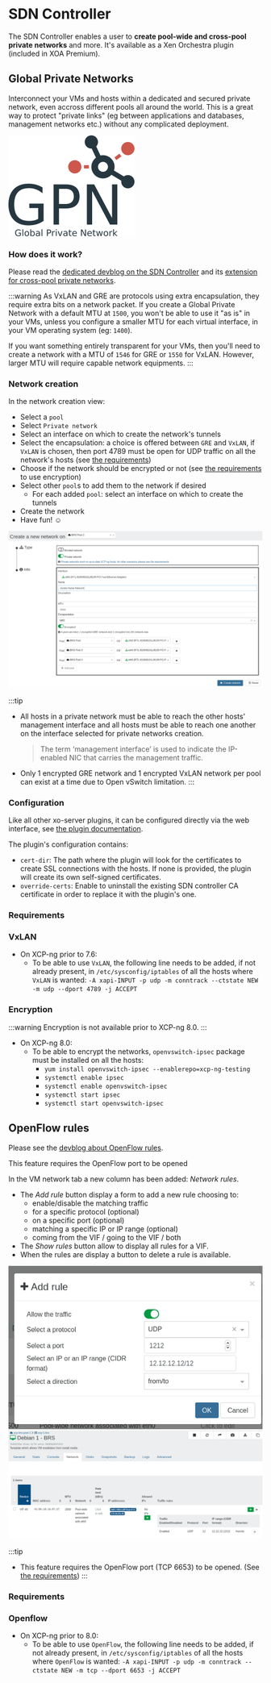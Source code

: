 # SDN Controller

The SDN Controller enables a user to **create pool-wide and cross-pool private networks** and more. It's available as a Xen Orchestra plugin (included in XOA Premium).

## Global Private Networks

Interconnect your VMs and hosts within a dedicated and secured private network, even accross different pools all around the world. This is a great way to protect "private links" (eg between applications and databases, management networks etc.) without any complicated deployment.

![](../assets/gpn.png)

### How does it work?

Please read the [dedicated devblog on the SDN Controller](https://xen-orchestra.com/blog/xo-sdn-controller/) and its [extension for cross-pool private networks](https://xen-orchestra.com/blog/devblog-3-extending-the-sdn-controller/).

:::warning
As VxLAN and GRE are protocols using extra encapsulation, they require extra bits on a network packet. If you create a Global Private Network with a default MTU at `1500`, you won't be able to use it "as is" in your VMs, unless you configure a smaller MTU for each virtual interface, in your VM operating system (eg: `1400`).

If you want something entirely transparent for your VMs, then you'll need to create a network with a MTU of `1546` for GRE or `1550` for VxLAN. However, larger MTU will require capable network equipments.
:::

### Network creation

In the network creation view:

- Select a `pool`
- Select `Private network`
- Select an interface on which to create the network's tunnels
- Select the encapsulation: a choice is offered between `GRE` and `VxLAN`, if `VxLAN` is chosen, then port 4789 must be open for UDP traffic on all the network's hosts (see [the requirements](#vxlan))
- Choose if the network should be encrypted or not (see [the requirements](#encryption) to use encryption)
- Select other `pool`s to add them to the network if desired
  - For each added `pool`: select an interface on which to create the tunnels
- Create the network
- Have fun! ☺

![](../assets/sdn-controller.png)

:::tip
- All hosts in a private network must be able to reach the other hosts' management interface and all hosts must be able to reach one another on the interface selected for private networks creation.
  > The term ‘management interface’ is used to indicate the IP-enabled NIC that carries the management traffic.
- Only 1 encrypted GRE network and 1 encrypted VxLAN network per pool can exist at a time due to Open vSwitch limitation.
:::

### Configuration

Like all other xo-server plugins, it can be configured directly via
the web interface, see [the plugin documentation](https://xen-orchestra.com/docs/plugins.html).

The plugin's configuration contains:

- `cert-dir`: The path where the plugin will look for the certificates to create SSL connections with the hosts.
  If none is provided, the plugin will create its own self-signed certificates.
- `override-certs`: Enable to uninstall the existing SDN controller CA certificate in order to replace it with the plugin's one.

### Requirements

### VxLAN

- On XCP-ng prior to 7.6:
  - To be able to use `VxLAN`, the following line needs to be added, if not already present, in `/etc/sysconfig/iptables` of all the hosts where `VxLAN` is wanted: `-A xapi-INPUT -p udp -m conntrack --ctstate NEW -m udp --dport 4789 -j ACCEPT`

### Encryption

:::warning
Encryption is not available prior to XCP-ng 8.0.
:::

- On XCP-ng 8.0:
  - To be able to encrypt the networks, `openvswitch-ipsec` package must be installed on all the hosts:
    - `yum install openvswitch-ipsec --enablerepo=xcp-ng-testing`
    - `systemctl enable ipsec`
    - `systemctl enable openvswitch-ipsec`
    - `systemctl start ipsec`
    - `systemctl start openvswitch-ipsec`

## OpenFlow rules

Please see the [devblog about OpenFlow rules](https://xen-orchestra.com/blog/vms-vif-network-traffic-control/).

This feature requires the OpenFlow port to be opened

In the VM network tab a new column has been added: _Network rules_.

- The _Add rule_ button display a form to add a new rule choosing to:
  - enable/disable the matching traffic
  - for a specific protocol (optional)
  - on a specific port (optional)
  - matching a specific IP or IP range (optional)
  - coming from the VIF / going to the VIF / both
- The _Show rules_ button allow to display all rules for a VIF.
- When the rules are display a button to delete a rule is available.

![](../assets/add-rule.png)
![](../assets/show-rules.png)

:::tip
- This feature requires the OpenFlow port (TCP 6653) to be opened. (See [the requirements](#openflow))
:::

### Requirements

### Openflow

- On XCP-ng prior to 8.0:
  - To be able to use `OpenFlow`, the following line needs to be added, if not already present, in `/etc/sysconfig/iptables` of all the hosts where `OpenFlow` is wanted: `-A xapi-INPUT -p udp -m conntrack --ctstate NEW -m tcp --dport 6653 -j ACCEPT`
